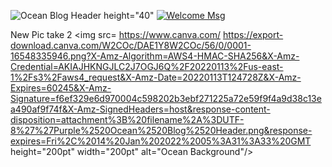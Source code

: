 <!--### Hi there 👋 -->

![Ocean Blog Header height="40"]( https://user-images.githubusercontent.com/38093481/149448114-63128adf-ab00-42bb-a7f5-d044dc9e2711.png)
[![Welcome Msg](https://readme-typing-svg.herokuapp.com/?lines=Hi+there+👋;Thanks+for+stopping+by!;I'm+)](https://git.io/typing-svg)

New Pic take 2
<img src= https://www.canva.com/
https://export-download.canva.com/W2COc/DAE1Y8W2COc/56/0/0001-16548335946.png?X-Amz-Algorithm=AWS4-HMAC-SHA256&X-Amz-Credential=AKIAJHKNGJLC2J7OGJ6Q%2F20220113%2Fus-east-1%2Fs3%2Faws4_request&X-Amz-Date=20220113T124728Z&X-Amz-Expires=60245&X-Amz-Signature=f6ef329e6d970004c598202b3ebf271225a72e59f9f4a9d38c13ea490af9f74f&X-Amz-SignedHeaders=host&response-content-disposition=attachment%3B%20filename%2A%3DUTF-8%27%27Purple%2520Ocean%2520Blog%2520Header.png&response-expires=Fri%2C%2014%20Jan%202022%2005%3A31%3A33%20GMT height="200pt" width="200pt" alt="Ocean Background"/>


<!--
**ParishBen/ParishBen** is a ✨ _special_ ✨ repository because its `README.md` (this file) appears on your GitHub profile.

Here are some ideas to get you started:

- 🔭 I’m currently working on ...
- 🌱 I’m currently learning ...
- 👯 I’m looking to collaborate on ...
- 🤔 I’m looking for help with ...
- 💬 Ask me about ...
- 📫 How to reach me: ...
- 😄 Pronouns: ...
- ⚡ Fun fact: ...
-->
